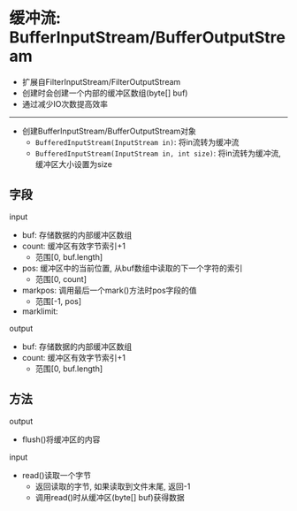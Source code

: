 # 缓冲流: BufferInputStream/BufferOutputStream 

- 扩展自FilterInputStream/FilterOutputStream
- 创建时会创建一个内部的缓冲区数组(byte[] buf)
- 通过减少IO次数提高效率

***

- 创建BufferInputStream/BufferOutputStream对象
  - `BufferedInputStream(InputStream in)`: 将in流转为缓冲流
  - `BufferedInputStream(InputStream in, int size)`: 将in流转为缓冲流, 缓冲区大小设置为size

## 字段

input

- buf: 存储数据的内部缓冲区数组
- count: 缓冲区有效字节索引+1
  - 范围[0, buf.length]
- pos: 缓冲区中的当前位置, 从buf数组中读取的下一个字符的索引
  - 范围[0, count]
- markpos: 调用最后一个mark()方法时pos字段的值
  - 范围[-1, pos]
- marklimit:

output

- buf: 存储数据的内部缓冲区数组
- count: 缓冲区有效字节索引+1
  - 范围[0, buf.length]

## 方法

output

- flush()将缓冲区的内容

input

- read()读取一个字节
  - 返回读取的字节, 如果读取到文件末尾, 返回-1
  - 调用read()时从缓冲区(byte[] buf)获得数据